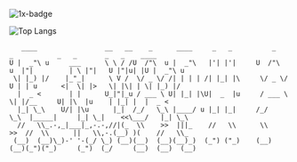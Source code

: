 ![1x-badge](https://img.shields.io/github/stars/cutenode/1x.engineer.svg?color=red&label=1x%20Engineers&logo=image%2Fpng%3Bbase64%2CiVBORw0KGgoAAAANSUhEUgAAADAAAAAwCAYAAABXAvmHAAADAElEQVRoQ%2B1YPZMNQRQ9RyYiUCVkI0J%2BASUi4xfYzYjsVsmXX2BFZFauigyJ4hcQEtkNVQmoEjvqqh7VM6%2B%2FZ%2BapqXodvtdz%2B56%2B59zT3cTCBxeePzYA%2FncFNxUoqYCkEwC2AbwjeVTyTemctVRA0iUAH11SxwBekLxfmmRq3roA3AHwxEvkLcnrSwJwCOC2l%2FBDkg%2BWBOAzgAtewjdIvlkEAElnAHwDYEK28RvAWZLflwLAuP7aS%2FYLyYtTJG8xZhexJOP6vpfwc5LWUicZ6wDwHsAVL9u7JJ9Okv2YCki6SfJVKhFnYL8AnPTmXSb5yf%2BuJFZsnaYKSHoEYBfAIcmdWPCBgdk0E64J2IT8d0h65lz6gORebWWqAEg6DeAlgKveQjskrc%2BvDElJA5NkWjAA3TC63SL5oxRIMQC3m5b8%2BUHwn%2FZbaFFJUQNzm2HnolODePabgejRbBSF3E4ZbawC%2FrBzjWkhuJikpIG5TTEdnRvEtQrsxSrrz81WwOP7cBM%2BuOSD5S41MFcJA%2BF3qm6trC6iACJ87wI%2FJmkijg5JVQYm6QDAvUDApC6CADJ83y0pbYuBOaoakGJdrACwnuw6QxXfhzsnqcnAMrqwjtfznhCAr4FOk%2BR7IHk7uGUNLMa%2FhC6OSG4lRSzJ2tiwK1T15xIDy%2Bgn5Df2yTHJXhuPUcj6dzEPAxVovoFl9LedpZAlM7Y%2Fpwwss%2FPmzFV%2Bk2ujTf05Z2AhEK1%2BU2JkVf251MA6EGP9JgvAUcpKW9SfawxsCr8pAlCgi63uMFdqYG7nrWWP8ptiAA6ELTbURe84XWNggeN0ld9YTlUAPN52uujdb0tvYL6IvY6VPV%2BFxN8EwFVj5UrZamBrv1ImjgDNBpbyh9R%2FzRWI9PLZnhBjIKYGMNsT4uwAag2slTLD7yarQI2BTZV8cxuN8H%2FWJ8R1UKjpBja2GlNSyMzNrqPdZWjlCXFsspMaWcIL7MZ0zT07%2FntCnCP5STUwV4K5uJNRKLfQXP9vAMy1s6VxF1%2BBPxWSokDSvlDHAAAAAElFTkSuQmCC&style=for-the-badge&link=https://1x.engineer&link=https://github.com/cutenode/1x.engineer/stargazers)  

![Top Langs](https://github-readme-stats.vercel.app/api/top-langs/?username=riyadhalnur&layout=compact&theme=dracula)
```
   ____                 __   __    _      ____     _   _          _       _           _   _       _   _    ____     
U |  _"\ u     ___      \ \ / /U  /"\  u |  _"\   |'| |'|     U  /"\  u  |"|         | \ |"|   U |"|u| |U |  _"\ u  
 \| |_) |/    |_"_|      \ V /  \/ _ \/ /| | | | /| |_| |\     \/ _ \/ U | | u      <|  \| |>   \| |\| | \| |_) |/  
  |  _ <       | |      U_|"|_u / ___ \ U| |_| |\U|  _  |u     / ___ \  \| |/__     U| |\  |u    | |_| |  |  _ <    
  |_| \_\    U/| |\u      |_|  /_/   \_\ |____/ u |_| |_|     /_/   \_\  |_____|     |_| \_|    <<\___/   |_| \_\   
  //   \\_.-,_|___|_,-.-,//|(_  \\    >>  |||_    //   \\      \\    >>  //  \\      ||   \\,-.(__) )(    //   \\_  
 (__)  (__)\_)-' '-(_/ \_) (__)(__)  (__)(__)_)  (_") ("_)    (__)  (__)(_")("_)     (_")  (_/     (__)  (__)  (__) 
```
